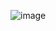 ![image](https://github.com/companyakis/flutter-bootcamp/assets/77589867/d7d16db8-f9da-43ac-85ba-4ae15653e46b)

